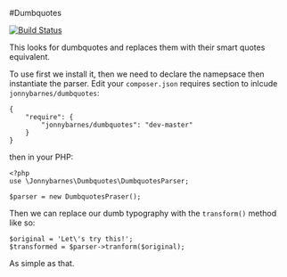 #Dumbquotes

[![Build Status](https://travis-ci.org/jonnybarnes/dumbquotes.png)](https://travis-ci.org/jonnybarnes/dumbquotes)

This looks for dumbquotes and replaces them with their smart quotes equivalent.

To use first we install it, then we need to declare the namepsace then instantiate the parser.
Edit your `composer.json` requires section to inlcude `jonnybarnes/dumbquotes`:

    {
        "require": {
            "jonnybarnes/dumbquotes": "dev-master"
        }
    }

then in your PHP:

    <?php
    use \Jonnybarnes\Dumbquotes\DumbquotesParser;

    $parser = new DumbquotesPraser();

Then we can replace our dumb typography with the `transform()` method like so:

    $original = 'Let\'s try this!';
    $transformed = $parser->tranform($original);

As simple as that.